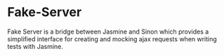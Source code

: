 Fake-Server
===========

Fake Server is a bridge between Jasmine and Sinon which provides a simplified interface for creating and mocking ajax requests when writing tests with Jasmine.